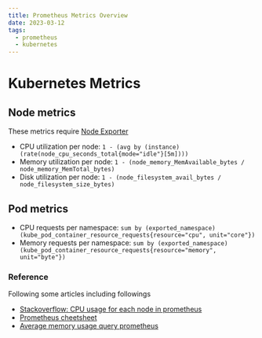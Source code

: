 ```yaml
---
title: Prometheus Metrics Overview
date: 2023-03-12
tags:
  - prometheus
  - kubernetes
---
```



# Kubernetes Metrics


## Node metrics

These metrics require [Node Exporter]()

- CPU utilization per node: `1 - (avg by (instance)(rate(node_cpu_seconds_total{mode="idle"}[5m])))`
- Memory utilization per node: `1 - (node_memory_MemAvailable_bytes / node_memory_MemTotal_bytes)`
- Disk utilization per node: `1 - (node_filesystem_avail_bytes / node_filesystem_size_bytes)`

## Pod metrics

- CPU requests per namespace: `sum by (exported_namespace)(kube_pod_container_resource_requests{resource="cpu", unit="core"})`
- Memory requests per namespace: `sum by (exported_namespace)(kube_pod_container_resource_requests{resource="memory", unit="byte"})`


### Reference
Following some articles including followings
- [Stackoverflow: CPU usage for each node in prometheus](https://stackoverflow.com/a/66263640)
- [Prometheus cheetsheet](https://blog.ruanbekker.com/cheatsheets/prometheus/)
- [Average memory usage query prometheus](https://stackoverflow.com/questions/48835035/average-memory-usage-query-prometheus)
